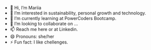 - 👋 Hi, I’m Mariia 
- 👀 I’m interested in sustainability, personal growth and technology. 
- 🌱 I’m currently learning at PowerCoders Bootcamp. 
- 💞️ I’m looking to collaborate on ...
- 📫 Reach me here or at Linkedin. 
- 😄 Pronouns: she/her
- ⚡ Fun fact: I like chellenges. 

<!---
m007ko/m007ko is a ✨ special ✨ repository because its `README.md` (this file) appears on your GitHub profile.
You can click the Preview link to take a look at your changes.
--->
